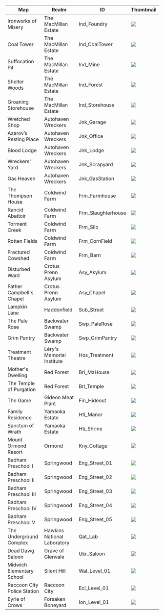 | Map                         | Realm                       | ID                 | Thumbnail                                                                                                        |
|-----------------------------|-----------------------------|--------------------|------------------------------------------------------------------------------------------------------------------|
| Ironworks of Misery         | The MacMillan Estate        | Ind_Foundry        | ![](https://media.discordapp.net/attachments/917649484450775061/936776046613766184/iconMap_Ind_Foundry.png)      |
| Coal Tower                  | The MacMillan Estate        | Ind_CoalTower      | ![](https://cdn.discordapp.com/attachments/917649484450775061/936776021666070599/iconMap_Ind_CoalTower.png)      |
| Suffocation Pit             | The MacMillan Estate        | Ind_Mine           | ![](https://cdn.discordapp.com/attachments/917649484450775061/936776047024816128/iconMap_Ind_Mine.png)           |
| Shelter Woods               | The MacMillan Estate        | Ind_Forest         | ![](https://cdn.discordapp.com/attachments/917649484450775061/936776046114664499/iconMap_Ind_Forest.png)         |
| Groaning Storehouse         | The MacMillan Estate        | Ind_Storehouse     | ![](https://cdn.discordapp.com/attachments/917649484450775061/936776047339397160/iconMap_Ind_Storehouse.png)     |
| Wretched Shop               | Autohaven Wreckers          | Jnk_Garage         | ![](https://cdn.discordapp.com/attachments/917649484450775061/936776048056614972/iconMap_Jnk_Garage.png)         |
| Azarov’s Resting Place      | Autohaven Wreckers          | Jnk_Office         | ![](https://cdn.discordapp.com/attachments/917649484450775061/936776045430972426/iconMap_Jnk_Office.png)         |
| Blood Lodge                 | Autohaven Wreckers          | Jnk_Lodge          | ![](https://cdn.discordapp.com/attachments/917649484450775061/936776048895467580/iconMap_Jnk_Lodge.png)          |
| Wreckers' Yard              | Autohaven Wreckers          | Jnk_Scrapyard      | ![](https://cdn.discordapp.com/attachments/917649484450775061/936776045749747802/iconMap_Jnk_Scrapyard.png)      |
| Gas Heaven                  | Autohaven Wreckers          | Jnk_GasStation     | ![](https://cdn.discordapp.com/attachments/917649484450775061/936776048438304818/iconMap_Jnk_GasStation.png)     |
| The Thompson House          | Coldwind Farm               | Frm_Farmhouse      | ![](https://cdn.discordapp.com/attachments/917649484450775061/936776022668509248/iconMap_Frm_Farmhouse.png)      |
| Rancid Abattoir             | Coldwind Farm               | Frm_Slaughterhouse | ![](https://cdn.discordapp.com/attachments/917649484450775061/936776023159218207/iconMap_Frm_Slaughterhouse.png) |
| Torment Creek               | Coldwind Farm               | Frm_Silo           | ![](https://cdn.discordapp.com/attachments/917649484450775061/936776022915960894/iconMap_Frm_Silo.png)           |
| Rotten Fields               | Coldwind Farm               | Frm_CornField      | ![](https://cdn.discordapp.com/attachments/917649484450775061/936776022421012530/iconMap_Frm_Cornfield.png)      |
| Fractured Cowshed           | Coldwind Farm               | Frm_Barn           | ![](https://cdn.discordapp.com/attachments/917649484450775061/936776022119034880/iconMap_Frm_Barn.png)           |
| Disturbed Ward              | Crotus Prenn Asylum         | Asy_Asylum         | ![](https://cdn.discordapp.com/attachments/917649484450775061/936775995384557568/iconMap_Asy_Asylum.png)         |
| Father Campbell's Chapel    | Crotus Prenn Asylum         | Asy_Chapel         | ![](https://cdn.discordapp.com/attachments/917649484450775061/936775995615236126/iconMap_Asy_Chapel.png)         |
| Lampkin Lane                | Haddonfield                 | Sub_Street         | ![](https://cdn.discordapp.com/attachments/917649484450775061/936776064498298911/iconMap_Sub_Street.png)         |
| The Pale Rose               | Backwater Swamp             | Swp_PaleRose       | ![](https://cdn.discordapp.com/attachments/917649484450775061/936776065018380398/iconMap_Swp_PaleRose.png)       |
| Grim Pantry                 | Backwater Swamp             | Swp_GrimPantry     | ![](https://cdn.discordapp.com/attachments/917649484450775061/936776064703791195/iconMap_Swp_GrimPantry.png)     |
| Treatment Theatre           | Léry's Memorial Institute   | Hos_Treatment      | ![](https://cdn.discordapp.com/attachments/917649484450775061/936776023461224608/iconMap_Hos_Treatment.png)      |
| Mother's Dwelling           | Red Forest                  | Brl_MaHouse        | ![](https://cdn.discordapp.com/attachments/917649484450775061/936775995816566854/iconMap_Brl_MaHouse.png)        |
| The Temple of Purgation     | Red Forest                  | Brl_Temple         | ![](https://cdn.discordapp.com/attachments/917649484450775061/936775996059828234/iconMap_Brl_Temple.png)         |
| The Game                    | Gideon Meat Plant           | Fin_Hideout        | ![](https://cdn.discordapp.com/attachments/917649484450775061/936776021871575090/iconMap_Fin_TheGame.png)        |
| Family Residence            | Yamaoka Estate              | Hti_Manor          | ![](https://cdn.discordapp.com/attachments/917649484450775061/936776023721250876/iconMap_Hti_Manor.png)          |
| Sanctum of Wrath            | Yamaoka Estate              | Hti_Shrine         | ![](https://cdn.discordapp.com/attachments/917649484450775061/936776021317914664/iconMap_Hti_Shrine.png)         |
| Mount Ormond Resort         | Ormond                      | Kny_Cottage        | ![](https://cdn.discordapp.com/attachments/917649484450775061/936776064036913203/iconMap_Kny_Cottage.png)        |
| Badham Preschool I          | Springwood                  | Eng_Street_01      | ![](https://cdn.discordapp.com/attachments/917649484450775061/936775996630265856/iconMap_Eng_ElmStreet.png)      |
| Badham Preschool II         | Springwood                  | Eng_Street_02      | ![](https://cdn.discordapp.com/attachments/917649484450775061/936775997007749161/iconMap_Eng_ElmStreet02.png)    |
| Badham Preschool III        | Springwood                  | Eng_Street_03      | ![](https://cdn.discordapp.com/attachments/917649484450775061/936775997255196732/iconMap_Eng_ElmStreet03.png)    |
| Badham Preschool IV         | Springwood                  | Eng_Street_04      | ![](https://cdn.discordapp.com/attachments/917649484450775061/936775997523652658/iconMap_Eng_ElmStreet04.png)    |
| Badham Preschool V          | Springwood                  | Eng_Street_05      | ![](https://cdn.discordapp.com/attachments/917649484450775061/936775995195793468/iconMap_Eng_ElmStreet05.png)    |
| The Underground Complex     | Hawkins National Laboratory | Qat_Lab            | ![](https://cdn.discordapp.com/attachments/917649484450775061/936776064267608094/iconMap_Qat_Lab.png)            |
| Dead Dawg Saloon            | Grave of Glenvale           | Ukr_Saloon         | ![](https://cdn.discordapp.com/attachments/917649484450775061/936776065236480000/iconMap_Ukr_Saloon.png)         |
| Midwich Elementary School   | Silent Hill                 | Wal_Level_01       | ![](https://cdn.discordapp.com/attachments/917649484450775061/936776065433628682/iconMap_Wal_Level01.png)        |
| Raccoon City Police Station | Raccoon City                | Ecl_Level_01       | ![](https://cdn.discordapp.com/attachments/917649484450775061/936775996282114108/iconMap_Ecl_Level01.png)        |
| Eyrie of Crows              | Forsaken Boneyard           | Ion_Level_01       | ![](https://cdn.discordapp.com/attachments/917649484450775061/936776047679119401/iconMap_Ion_Level01.png)        |